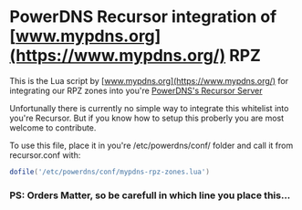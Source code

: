 # PowerDNS Recursor integration of [www.mypdns.org](https://www.mypdns.org/) RPZ

This is the Lua script by [www.mypdns.org](https://www.mypdns.org/) for integrating our RPZ zones into you're [PowerDNS's Recursor Server](https://www.powerdns.com/recursor.html)

Unfortunally there is currently no simple way to integrate this whitelist into you're Recursor.
But if you know how to setup this proberly you are most welcome to contribute.

To use this file, place it in you're /etc/powerdns/conf/ folder and call it from recursor.conf with:

```lua
dofile('/etc/powerdns/conf/mypdns-rpz-zones.lua')
```

### PS: Orders Matter, so be carefull in which line you place this...
